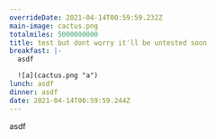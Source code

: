 ```yaml
---
overrideDate: 2021-04-14T00:59:59.232Z
main-image: cactus.png
totalmiles: 5000000000
title: test but dont worry it'll be untested soon
breakfast: |-
  asdf

  ![a](cactus.png "a")
lunch: asdf
dinner: asdf
date: 2021-04-14T00:59:59.244Z
---
```

asdf